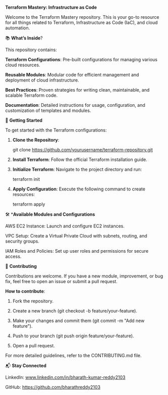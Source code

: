 **Terraform Mastery: Infrastructure as Code**

Welcome to the Terraform Mastery repository. This is your go-to resource for all things related to Terraform, Infrastructure as Code (IaC), and cloud automation.

📚 **What’s Inside**?

This repository contains:

**Terraform Configurations**: Pre-built configurations for managing various cloud resources.

**Reusable Modules**: Modular code for efficient management and deployment of cloud infrastructure.

**Best Practices**: Proven strategies for writing clean, maintainable, and scalable Terraform code.

**Documentation**: Detailed instructions for usage, configuration, and customization of templates and modules.

🚀 **Getting Started**

To get started with the Terraform configurations:

1. **Clone the Repository**:

   git clone https://github.com/yourusername/terraform-repository.git


2. **Install Terraform**:
   Follow the official Terraform installation guide.

3. **Initialize Terraform**: Navigate to the project directory and run:

   terraform init


4. **Apply Configuration**: Execute the following command to create resources:

   terraform apply

🛠️ ***Available Modules and Configurations**

AWS EC2 Instance: Launch and configure EC2 instances.

VPC Setup: Create a Virtual Private Cloud with subnets, routing, and security groups.

IAM Roles and Policies: Set up user roles and permissions for secure access.


📑 **Contributing**

Contributions are welcome. If you have a new module, improvement, or bug fix, feel free to open an issue or submit a pull request.

**How to contribute**:

1. Fork the repository.

2. Create a new branch (git checkout -b feature/your-feature).

3. Make your changes and commit them (git commit -m "Add new feature").

4. Push to your branch (git push origin feature/your-feature).

5. Open a pull request.

For more detailed guidelines, refer to the CONTRIBUTING.md file.

📬 **Stay Connected**

LinkedIn: www.linkedin.com/in/bharath-kumar-reddy2103

GitHub: https://github.com/bharathreddy2103
